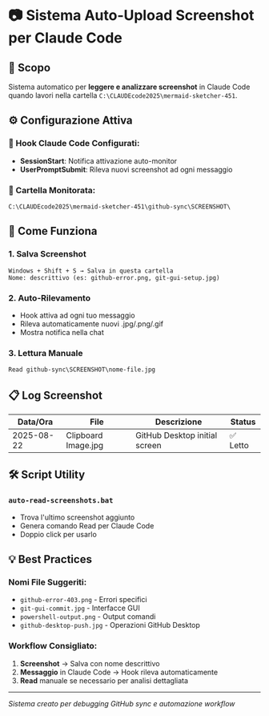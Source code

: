 # 📷 Sistema Auto-Upload Screenshot per Claude Code

## 🎯 Scopo
Sistema automatico per **leggere e analizzare screenshot** in Claude Code quando lavori nella cartella `C:\CLAUDEcode2025\mermaid-sketcher-451`.

## ⚙️ Configurazione Attiva

### 🔧 Hook Claude Code Configurati:
- **SessionStart**: Notifica attivazione auto-monitor
- **UserPromptSubmit**: Rileva nuovi screenshot ad ogni messaggio

### 📁 Cartella Monitorata:
```
C:\CLAUDEcode2025\mermaid-sketcher-451\github-sync\SCREENSHOT\
```

## 🚀 Come Funziona

### 1. **Salva Screenshot**
```
Windows + Shift + S → Salva in questa cartella
Nome: descrittivo (es: github-error.png, git-gui-setup.jpg)
```

### 2. **Auto-Rilevamento**
- Hook attiva ad ogni tuo messaggio
- Rileva automaticamente nuovi .jpg/.png/.gif
- Mostra notifica nella chat

### 3. **Lettura Manuale**
```
Read github-sync\SCREENSHOT\nome-file.jpg
```

## 📋 Log Screenshot

| Data/Ora | File | Descrizione | Status |
|----------|------|-------------|--------|
| 2025-08-22 | Clipboard Image.jpg | GitHub Desktop initial screen | ✅ Letto |

## 🛠️ Script Utility

### `auto-read-screenshots.bat`
- Trova l'ultimo screenshot aggiunto
- Genera comando Read per Claude Code
- Doppio click per usarlo

## 💡 Best Practices

### Nomi File Suggeriti:
- `github-error-403.png` - Errori specifici
- `git-gui-commit.jpg` - Interfacce GUI  
- `powershell-output.png` - Output comandi
- `github-desktop-push.jpg` - Operazioni GitHub Desktop

### Workflow Consigliato:
1. **Screenshot** → Salva con nome descrittivo
2. **Messaggio** in Claude Code → Hook rileva automaticamente  
3. **Read** manuale se necessario per analisi dettagliata

---

*Sistema creato per debugging GitHub sync e automazione workflow*